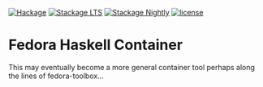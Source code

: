 [![Hackage](http://img.shields.io/hackage/v/fhcontainer.png)](http://hackage.haskell.org/package/fhcontainer)
[![Stackage LTS](http://stackage.org/package/fhcontainer/badge/lts)](http://stackage.org/lts/package/fhcontainer)
[![Stackage Nightly](http://stackage.org/package/fhcontainer/badge/nightly)](http://stackage.org/nightly/package/fhcontainer)
[![license](https://img.shields.io/badge/license-GPLv3+-brightgreen.svg)](https://www.gnu.org/licenses/gpl.html)

# Fedora Haskell Container

This may eventually become a more general container tool
perhaps along the lines of fedora-toolbox...
